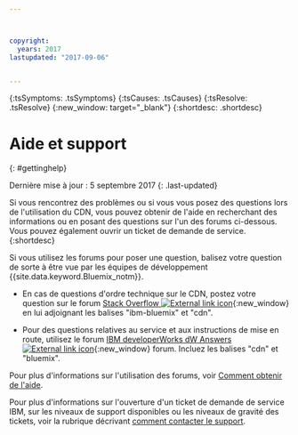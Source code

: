 ```yaml
---



copyright:
  years: 2017
lastupdated: "2017-09-06"


---
```


<!-- Common attributes used in the template are defined as follows: -->
{:tsSymptoms: .tsSymptoms} 
{:tsCauses: .tsCauses} 
{:tsResolve: .tsResolve} 
{:new_window: target="_blank"}
{:shortdesc: .shortdesc}

<!-- # {{site.data.keyword.blockstorageshort}} troubleshooting
{: #ts} -->
<!-- Provide an appropriate ID above -->

<!-- IN PROGRESS - AUDIENCE BLUE, STAGING ONLY -->


<!-- This is the template for troubleshooting topics.  -->

<!-- The short description section should include the service long name and "Bluemix" for search optimization. Example short description: -->

<!-- Add a heading and content for how to get help and support. Use this template for beta and GA services:  -->
# Aide et support 
{: #gettinghelp}

Dernière mise à jour : 5 septembre 2017
{: .last-updated}

Si vous rencontrez des problèmes ou si vous vous posez des questions lors de l'utilisation du CDN, vous pouvez obtenir de l'aide en recherchant des informations ou en posant des questions sur l'un des forums ci-dessous. Vous pouvez également ouvrir un ticket de demande de service.
{:shortdesc}

Si vous utilisez les forums pour poser une question, balisez votre question de sorte à être vue par les équipes de développement {{site.data.keyword.Bluemix_notm}}.
<!--Insert the appropriate Stack Overflow tag for your service for <block-storage> in URL and text below:  -->
* En cas de questions d'ordre technique sur le CDN, postez votre question sur le forum [Stack Overflow ![External link icon](../../icons/launch-glyph.svg "External link icon")](https://stackoverflow.com/search?q=network-security-groups+ibm-bluemix){:new_window} en lui adjoignant les balises "ibm-bluemix" et "cdn".
<!--Insert the appropriate dW Answers tag for your service for <service_keyword> in URL below:  -->
* Pour des questions relatives au service et aux instructions de mise en route, utilisez le forum [IBM developerWorks dW Answers ![External link icon](../../icons/launch-glyph.svg "External link icon")](https://developer.ibm.com/answers/topics/cdn.html?smartspace=bluemix){:new_window} forum. Incluez les balises "cdn" et "bluemix".

Pour plus d'informations sur l'utilisation des forums, voir [Comment obtenir de l'aide](https://console.bluemix.net/docs/support/index.html#getting-help).

Pour plus d'informations sur l'ouverture d'un ticket de demande de service IBM, sur les niveaux de support disponibles ou les niveaux de gravité des tickets, voir la rubrique décrivant [comment contacter le support](https://console.bluemix.net/docs/support/index.html#contacting-support).
